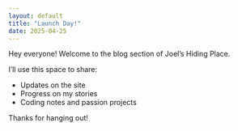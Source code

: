 ```yaml
---
layout: default
title: "Launch Day!"
date: 2025-04-25
---
```


Hey everyone! Welcome to the blog section of Joel’s Hiding Place.

I’ll use this space to share:
- Updates on the site
- Progress on my stories
- Coding notes and passion projects

Thanks for hanging out!
